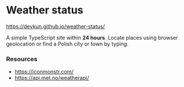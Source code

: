 # Weather status

https://deykun.github.io/weather-status/

A simple TypeScript site within **24 hours**. Locate places using browser geolocation or find a Polish city or town by typing.

### Resources
- https://iconmonstr.com/
- https://api.met.no/weatherapi/

